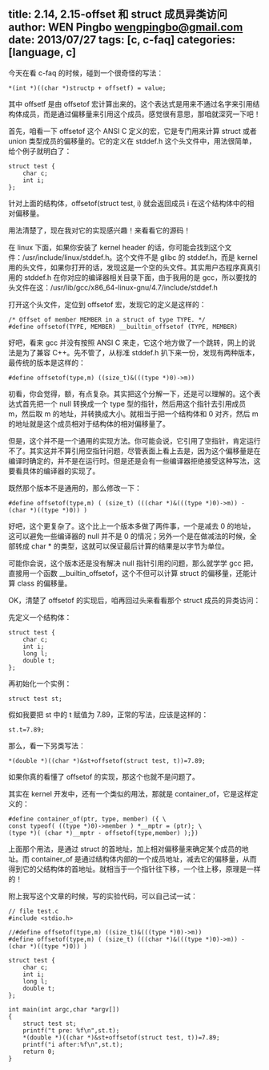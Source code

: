 title: 2.14, 2.15-offset 和 struct 成员异类访问
author: WEN Pingbo <wengpingbo@gmail.com>
date: 2013/07/27
tags: [c, c-faq]
categories: [language, c]
---

今天在看 c-faq 的时候，碰到一个很奇怪的写法：

```
*(int *)((char *)structp + offsetf) = value;
```

其中 offsetf 是由 offsetof 宏计算出来的。这个表达式是用来不通过名字来引用结构体成员，而是通过偏移量来引用这个成员。感觉很有意思，那咱就深究一下吧！

首先，咱看一下 offsetof 这个 ANSI C 定义的宏，它是专门用来计算 struct 或者 union 类型成员的偏移量的。它的定义在 stddef.h 这个头文件中，用法很简单，给个例子就明白了：

<!-- more -->

```
struct test {
	char c;
	int i;
};
```

针对上面的结构体，offsetof(struct test, i) 就会返回成员 i 在这个结构体中的相对偏移量。

用法清楚了，现在我对它的实现感兴趣！来看看它的源码！

在 linux 下面，如果你安装了 kernel header 的话，你可能会找到这个文件：/usr/include/linux/stddef.h。这个文件不是 glibc 的 stddef.h，而是 kernel 用的头文件，如果你打开的话，发现这是一个空的头文件。其实用户态程序真真引用的 stddef.h 在你对应的编译器相关目录下面，由于我用的是 gcc，所以要找的头文件在这：/usr/lib/gcc/x86_64-linux-gnu/4.7/include/stddef.h

打开这个头文件，定位到 offsetof 宏，发现它的定义是这样的：

```
/* Offset of member MEMBER in a struct of type TYPE. */
#define offsetof(TYPE, MEMBER) __builtin_offsetof (TYPE, MEMBER)
```

好吧，看来 gcc 并没有按照 ANSI C 来走，它这个地方做了一个跳转，网上的说法是为了兼容 C++。先不管了，从标准 stddef.h 扒下来一份，发现有两种版本，最传统的版本是这样的：

```
#define offsetof(type,m) ((size_t)&(((type *)0)->m))
```

初看，你会觉得，额，有点复杂。其实把这个分解一下，还是可以理解的。这个表达式首先把一个 null 转换成一个 type 型的指针，然后用这个指针去引用成员 m，然后取 m 的地址，并转换成大小。就相当于把一个结构体和 0 对齐，然后 m 的地址就是这个成员相对于结构体的相对偏移量了。

但是，这个并不是一个通用的实现方法。你可能会说，它引用了空指针，肯定运行不了。其实这并不算引用空指针问题，尽管表面上看上去是，因为这个偏移量是在编译时确定的，并不是在运行时。但是还是会有一些编译器拒绝接受这种写法，这要看具体的编译器的实现了。

既然那个版本不是通用的，那么修改一下：

```
#define offsetof(type,m) ( (size_t) (((char *)&(((type *)0)->m)) - (char *)((type *)0)) )
```

好吧，这个更复杂了。这个比上一个版本多做了两件事，一个是减去 0 的地址，这可以避免一些编译器的 null 并不是 0 的情况；另外一个是在做减法的时候，全部转成 char * 的类型，这就可以保证最后计算的结果是以字节为单位。

可能你会说，这个版本还是没有解决 null 指针引用的问题，那么就学学 gcc 把，直接用一个函数 __builtin_offsetof，这个不但可以计算 struct 的偏移量，还能计算 class 的偏移量。

OK，清楚了 offsetof 的实现后，咱再回过头来看看那个 struct 成员的异类访问：

先定义一个结构体：

```
struct test {
	char c;
	int i;
	long l;
	double t;
};
```

再初始化一个实例：

```
struct test st;
```

假如我要把 st 中的 t 赋值为 7.89，正常的写法，应该是这样的：

```
st.t=7.89;
```

那么，看一下另类写法：

```
*(double *)((char *)&st+offsetof(struct test, t))=7.89;
```

如果你真的看懂了 offsetof 的实现，那这个也就不是问题了。

其实在 kernel 开发中，还有一个类似的用法，那就是 container_of，它是这样定义的：

```
#define container_of(ptr, type, member) ({ \
const typeof( ((type *)0)->member ) *__mptr = (ptr); \
(type *)( (char *)__mptr - offsetof(type,member) );})
```

上面那个用法，是通过 struct 的首地址，加上相对偏移量来确定某个成员的地址。而 container_of 是通过结构体内部的一个成员地址，减去它的偏移量，从而得到它的父结构体的首地址。就相当于一个指针往下移，一个往上移，原理是一样的！

附上我写这个文章的时候，写的实验代码，可以自己试一试：

```
// file test.c
#include <stdio.h>

//#define offsetof(type,m) ((size_t)&(((type *)0)->m))
#define offsetof(type,m) ( (size_t) (((char *)&(((type *)0)->m)) - (char *)((type *)0)) )

struct test {
	char c;
	int i;
	long l;
	double t;
};

int main(int argc,char *argv[])
{
	struct test st;
	printf("t pre: %f\n",st.t);
	*(double *)((char *)&st+offsetof(struct test, t))=7.89;
	printf("i after:%f\n",st.t);
	return 0;
}
```
